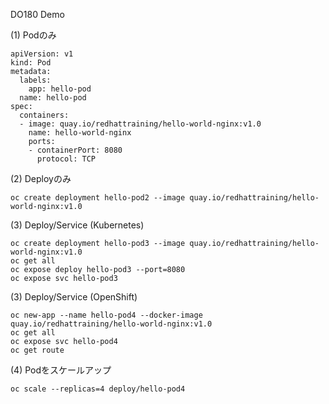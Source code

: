 DO180 Demo


(1) Podのみ

```
apiVersion: v1
kind: Pod
metadata:
  labels:
    app: hello-pod
  name: hello-pod
spec:
  containers:
  - image: quay.io/redhattraining/hello-world-nginx:v1.0
    name: hello-world-nginx
    ports:
    - containerPort: 8080
      protocol: TCP
```

(2) Deployのみ
```
oc create deployment hello-pod2 --image quay.io/redhattraining/hello-world-nginx:v1.0
```

(3) Deploy/Service (Kubernetes)
```
oc create deployment hello-pod3 --image quay.io/redhattraining/hello-world-nginx:v1.0
oc get all
oc expose deploy hello-pod3 --port=8080
oc expose svc hello-pod3
```

(3) Deploy/Service (OpenShift)
```
oc new-app --name hello-pod4 --docker-image quay.io/redhattraining/hello-world-nginx:v1.0 
oc get all
oc expose svc hello-pod4
oc get route
```

(4) Podをスケールアップ
```
oc scale --replicas=4 deploy/hello-pod4
```
